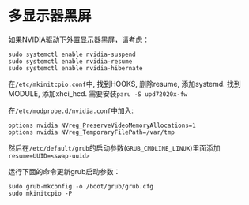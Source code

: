 # 多显示器黑屏

如果NVIDIA驱动下外置显示器黑屏，请考虑：

```shell
sudo systemctl enable nvidia-suspend
sudo systemctl enable nvidia-resume
sudo systemctl enable nvidia-hibernate
```

在`/etc/mkinitcpio.conf`中, 找到HOOKS, 删除resume, 添加systemd. 找到MODULE, 添加xhci_hcd. 需要安装`paru -S upd72020x-fw`

在`/etc/modprobe.d/nvidia.conf`中加入:

```
options nvidia NVreg_PreserveVideoMemoryAllocations=1
options nvidia NVreg_TemporaryFilePath=/var/tmp
```

然后在`/etc/default/grub`的启动参数(`GRUB_CMDLINE_LINUX`)里面添加`resume=UUID=<swap-uuid>`

运行下面的命令更新grub启动参数：

```shell
sudo grub-mkconfig -o /boot/grub/grub.cfg
sudo mkinitcpio -P
```
